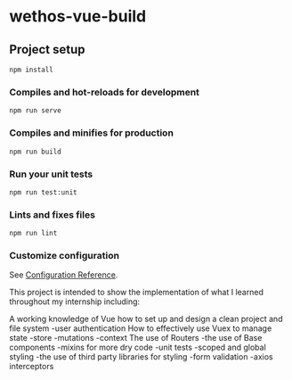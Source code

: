 # wethos-vue-build

## Project setup
```
npm install
```

### Compiles and hot-reloads for development
```
npm run serve
```

### Compiles and minifies for production
```
npm run build
```

### Run your unit tests
```
npm run test:unit
```

### Lints and fixes files
```
npm run lint
```

### Customize configuration
See [Configuration Reference](https://cli.vuejs.org/config/).


This project is intended to show the implementation of what I learned throughout my internship including:

A working knowledge of Vue
how to set up and design a clean project and file system
-user authentication
How to effectively use Vuex to manage state
-store
-mutations
-context
The use of Routers
-the use of Base components
-mixins for more dry code
-unit tests 
-scoped and global styling
-the use of third party libraries for styling
-form validation 
-axios interceptors 
